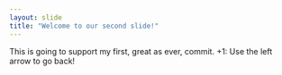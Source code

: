 ```yaml
---
layout: slide
title: "Welcome to our second slide!"
---
```

This is going to support my first, great as ever, commit.
+1:
Use the left arrow to go back!